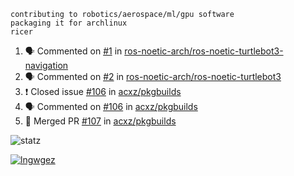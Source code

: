 ```
contributing to robotics/aerospace/ml/gpu software
packaging it for archlinux
ricer
```

<!--START_SECTION:activity-->
1. 🗣 Commented on [#1](https://github.com/ros-noetic-arch/ros-noetic-turtlebot3-navigation/issues/1) in [ros-noetic-arch/ros-noetic-turtlebot3-navigation](https://github.com/ros-noetic-arch/ros-noetic-turtlebot3-navigation)
2. 🗣 Commented on [#2](https://github.com/ros-noetic-arch/ros-noetic-turtlebot3/issues/2) in [ros-noetic-arch/ros-noetic-turtlebot3](https://github.com/ros-noetic-arch/ros-noetic-turtlebot3)
3. ❗️ Closed issue [#106](https://github.com/acxz/pkgbuilds/issues/106) in [acxz/pkgbuilds](https://github.com/acxz/pkgbuilds)
4. 🗣 Commented on [#106](https://github.com/acxz/pkgbuilds/issues/106) in [acxz/pkgbuilds](https://github.com/acxz/pkgbuilds)
5. 🎉 Merged PR [#107](https://github.com/acxz/pkgbuilds/pull/107) in [acxz/pkgbuilds](https://github.com/acxz/pkgbuilds)
<!--END_SECTION:activity-->


![statz](https://github-readme-stats.vercel.app/api?username=acxz&include_all_commits=true&show_icons=true)

[![lngwgez](https://github-readme-stats.vercel.app/api/top-langs/?username=acxz&layout=compact)](https://github.com/acxz/github-readme-stats)


<!--
**acxz/acxz** is a ✨ _special_ ✨ repository because its `README.md` (this file) appears on your GitHub profile.

Here are some ideas to get you started:

- 🔭 I’m currently working on ...
- 🌱 I’m currently learning ...
- 👯 I’m looking to collaborate on ...
- 🤔 I’m looking for help with ...
- 💬 Ask me about ...
- 📫 How to reach me: ...
- 😄 Pronouns: ...
- ⚡ Fun fact: ...
-->
